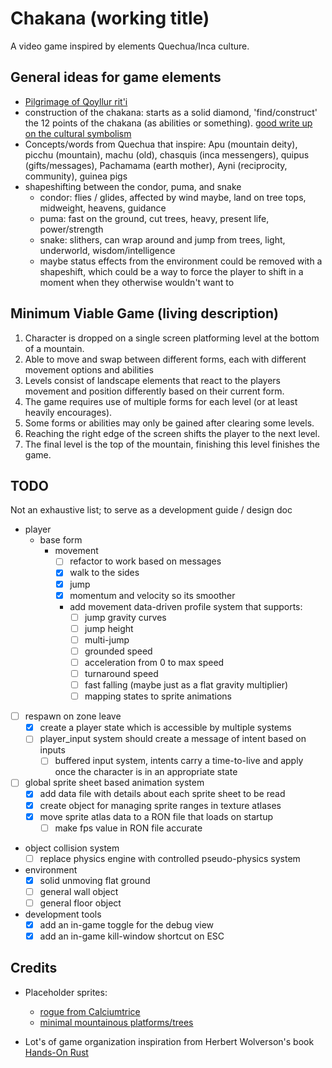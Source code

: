 # Chakana (working title)

A video game inspired by elements Quechua/Inca culture.

## General ideas for game elements

- [Pilgrimage of Qoyllur rit'i](https://pumadventuresperu.com/pilgrimage-to-qoyllur-riti-in-cusco-peru/)
- construction of the chakana: starts as a solid diamond, 'find/construct' the 12 points of the chakana (as abilities or something). [good write up on the cultural symbolism](https://eaglecondoralliance.com/2021/02/13/andean-wisdom-the-chakana/#:~:text=Its%20shape%20is%20that%20of,pyramid%20lying%20on%20the%20ground.)
- Concepts/words from Quechua that inspire: Apu (mountain deity), picchu (mountain), machu (old), chasquis (inca messengers), quipus (gifts/messages), Pachamama (earth mother), Ayni (reciprocity, community), guinea pigs
- shapeshifting between the condor, puma, and snake
  - condor: flies / glides, affected by wind maybe, land on tree tops, midweight, heavens, guidance
  - puma: fast on the ground, cut trees, heavy, present life, power/strength
  - snake: slithers, can wrap around and jump from trees, light, underworld, wisdom/intelligence
  - maybe status effects from the environment could be removed with a shapeshift, which could be a way to force the player to shift in a moment when they otherwise wouldn't want to

## Minimum Viable Game (living description)

1. Character is dropped on a single screen platforming level at the bottom of a mountain.
2. Able to move and swap between different forms, each with different movement options and abilities
3. Levels consist of landscape elements that react to the players movement and position differently based on their current form.
4. The game requires use of multiple forms for each level (or at least heavily encourages).
5. Some forms or abilities may only be gained after clearing some levels.
6. Reaching the right edge of the screen shifts the player to the next level.
7. The final level is the top of the mountain, finishing this level finishes the game.

## TODO

Not an exhaustive list; to serve as a development guide / design doc

- player
  - base form
    - movement
      - [ ] refactor to work based on messages
      - [x] walk to the sides
      - [x] jump
      - [x] momentum and velocity so its smoother
      - add movement data-driven profile system that supports:
        - [ ] jump gravity curves
        - [ ] jump height
        - [ ] multi-jump
        - [ ] grounded speed
        - [ ] acceleration from 0 to max speed
        - [ ] turnaround speed
        - [ ] fast falling (maybe just as a flat gravity multiplier)
        - [ ] mapping states to sprite animations
- [ ] respawn on zone leave
  - [x] create a player state which is accessible by multiple systems
  - [ ] player_input system should create a message of intent based on inputs
    - [ ] buffered input system, intents carry a time-to-live and apply once the character is in an appropriate state
- [ ] global sprite sheet based animation system
  - [x] add data file with details about each sprite sheet to be read
  - [x] create object for managing sprite ranges in texture atlases
  - [x] move sprite atlas data to a RON file that loads on startup
    - [ ] make fps value in RON file accurate
- object collision system
  - [ ] replace physics engine with controlled pseudo-physics system
- environment
  - [x] solid unmoving flat ground
  - [ ] general wall object
  - [ ] general floor object
- development tools
  - [x] add an in-game toggle for the debug view
  - [x] add an in-game kill-window shortcut on ESC

## Credits

- Placeholder sprites:

  - [rogue from Calciumtrice](https://opengameart.org/content/animated-rogue)
  - [minimal mountainous platforms/trees](https://opengameart.org/content/minimal-2d-platformer-art-with-customisable-tress)

- Lot's of game organization inspiration from Herbert Wolverson's book [Hands-On Rust](https://hands-on-rust.com/about/)
